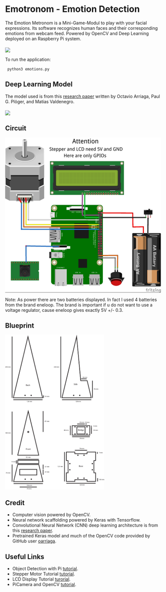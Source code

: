 # Emotronom - Emotion Detection

The Emotion Metronom is a Mini-Game-Modul to play with your facial expressions. Its software recognizes human faces and their corresponding emotions from webcam feed. Powered by OpenCV and Deep Learning deployed on an Raspberry Pi system.

<img src = 'demo/Emotronom_Demo.gif' height = '300px' align='middle'>

To run the application:

     python3 emotions.py

## Deep Learning Model

The model used is from this [research paper](https://github.com/oarriaga/face_classification/blob/master/report.pdf) written by Octavio Arriaga, Paul G. Plöger, and Matias Valdenegro.

<img src = 'https://i.imgur.com/vr9yDaF.png?1' height = '300px' align='middle'>

## Circuit

<img src = 'demo/Emotronom_Circuit.jpg' height = '500px' align='middle'>

Note: As power there are two batteries displayed. In fact I used 4 batteries from the brand eneloop. The brand is important if u do not want to use a voltage regulator, cause eneloop gives exactly 5V +/- 0.3.

## Blueprint

<img src = 'demo/Emotronom_Blueprint_800x600.jpg' height = '500px' align='middle'>

## Credit

* Computer vision powered by OpenCV.
* Neural network scaffolding powered by Keras with Tensorflow.
* Convolutional Neural Network (CNN) deep learning architecture is from this [research paper](https://github.com/oarriaga/face_classification/blob/master/report.pdf).
* Pretrained Keras model and much of the OpenCV code provided by GitHub user [oarriaga](https://github.com/oarriaga).

## Useful Links

* Object Detection with Pi [tutorial](https://www.youtube.com/watch?v=npZ-8Nj1YwY&index=42&list=WL&t=938s).
* Stepper Motor Tutorial [tutorial](https://www.youtube.com/watch?v=4fHL6BpJrC4).
* LCD Display Tutorial [turorial](https://www.youtube.com/watch?v=B0AQDOTUq2M&t=326s).
* PiCamera and OpenCV [tutorial](https://www.pyimagesearch.com/2015/12/28/increasing-raspberry-pi-fps-with-python-and-opencv/).
